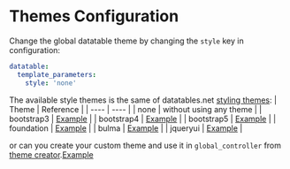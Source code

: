 Themes Configuration
=========

Change the global datatable theme by changing the ``style`` key in configuration:

```yaml
datatable:
  template_parameters:
    style: 'none'
```

The available style themes is the same of datatables.net [styling themes](https://datatables.net/manual/styling/):
| Theme     | Reference    |
| ---- | ---- |
| none | without using any theme |
| bootstrap3 | [Example](https://datatables.net/examples/styling/bootstrap.html) |
| bootstrap4 | [Example](https://datatables.net/examples/styling/bootstrap4.html) |
| bootstrap5 | [Example](https://datatables.net/examples/styling/bootstrap5.html) |
| foundation | [Example](https://datatables.net/manual/styling/foundation) |
| bulma | [Example](https://datatables.net/examples/styling/bulma.html) |
| jqueryui | [Example](https://datatables.net/manual/styling/jqueryui) |

or can you create your custom theme and use it in ``global_controller`` from [theme creator](https://datatables.net/manual/styling/theme-creator).[Example](/docs/global_controller_example.md)
